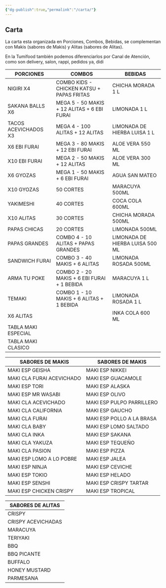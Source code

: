 ```yaml
---
{"dg-publish":true,"permalink":"/carta/"}
---
```



## Carta

La carta esta organizada en Porciones, Combos, Bebidas, se complementan con Makis (sabores de Makis) y Alitas (sabores de Alitas).

En la Tumifood también podemos diferenciarlos por Canal de Atención, como son delivery, salon, rappi, pedidos ya, didi


|      PORCIONES     |                    COMBOS                 |           BEBIDAS          |
|--------------------|-------------------------------------------|----------------------------|
|NIGIRI X4           |COMBO KIDS - CHICKEN KATSU + PAPAS FRITAS  |CHICHA MORADA 1 L           |
|SAKANA BALLS X6     |MEGA 5 - 50 MAKIS + 12 ALITAS + 6 EBI FURAI|LIMONADA 1 L                |
|TACOS ACEVICHADOS X3|MEGA 4 - 100 ALITAS + 12 ALITAS            |LIMONADA DE HIERBA LUISA 1 L|
|X6 EBI FURAI        |MEGA 3 - 80 MAKIS + 12 EBI FURAI           |ALOE VERA 550 ML            |
|X10 EBI FURAI       |MEGA 2 - 50 MAKIS + 12 ALITAS              |ALOE VERA 300 ML            |
|X6 GYOZAS           |MEGA 1 - 50 MAKIS + 6 EBI FURAI            |AGUA SAN MATEO              |
|X10 GYOZAS          |50 CORTES                                  |MARACUYA 500ML              |
|YAKIMESHI           |40 CORTES                                  |COCA COLA 600ML             |
|X10 ALITAS          |30 CORTES                                  |CHICHA MORADA 500ML         |
|PAPAS CHICAS        |20 CORTES                                  |LIMONADA 500ML              |
|PAPAS GRANDES       |COMBO 4 - 10 ALITAS + PAPAS GRANDES        |LIMONADA DE HIERBA LUISA 500 ML|
|SANDWICH FURAI      |COMBO 3 - 40 MAKIS + 6 ALITAS              |LIMONADA ROSADA 500ML       |
|ARMA TU POKE        |COMBO 2 - 20 MAKIS + 6 EBI FURAI + 1 BEBIDA|MARACUYA 1 L                |
|TEMAKI              |COMBO 1 - 10 MAKIS + 6 ALITAS + 1 BEBIDA   |LIMONADA ROSADA 1 L         |
|X6 ALITAS           |                                           |INKA COLA 600 ML            |
|TABLA MAKI ESPECIAL |                                           |                            |
|TABLA MAKI CLASICO  |                                           |                            |


|SABORES DE MAKIS  |SABORES DE MAKIS   |
|---|---|
|MAKI ESP GEISHA|MAKI ESP NIKKEI|
|MAKI CLA FURAI ACEVICHADO|MAKI ESP GUACAMOLE|
|MAKI ESP TORI|MAKI ESP ALASKA|
|MAKI ESP MR WASABI|MAKI ESP OLIVO|
|MAKI CLA ACEVICHADO|MAKI ESP PULPO PARRILLERO|
|MAKI CLA CALIFORNIA|MAKI ESP GAUCHO|
|MAKI CLA FURAI|MAKI ESP POLLO A LA BRASA|
|MAKI CLA BABY|MAKI ESP LOMO SALTADO|
|MAKI CLA INKA|MAKI ESP SAKANA|
|MAKI CLA YAKUZA|MAKI ESP TEQUEÑO|
|MAKI CLA PASION|MAKI ESP PIZZA|
|MAKI ESP LOMO A LO POBRE|MAKI ESP JALEA|
|MAKI ESP NINJA|MAKI ESP CEVICHE|
|MAKI ESP TOKIO|MAKI ESP HELADO|
|MAKI ESP SENSHI|MAKI ESP CRISPY TARTAR|
|MAKI ESP CHICKEN CRISPY|MAKI ESP TROPICAL|


| SABORES DE ALITAS  |
|---|
|CRISPY|
|CRISPY ACEVICHADAS|
|MARACUYA|
|TERIYAKI|
|BBQ|
|BBQ PICANTE|
|BUFFALO|
|HONEY MUSTARD|
|PARMESANA|

